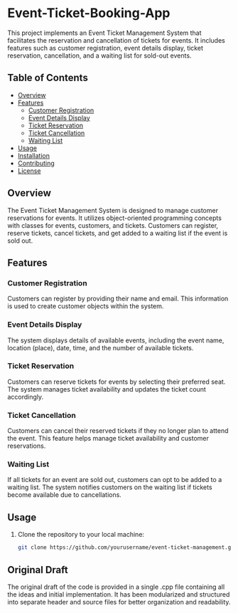 # Event-Ticket-Booking-App
This project implements an Event Ticket Management System that facilitates the reservation and cancellation of tickets for events. It includes features such as customer registration, event details display, ticket reservation, cancellation, and a waiting list for sold-out events.

## Table of Contents

- [Overview](#overview)
- [Features](#features)
  - [Customer Registration](#customer-registration)
  - [Event Details Display](#event-details-display)
  - [Ticket Reservation](#ticket-reservation)
  - [Ticket Cancellation](#ticket-cancellation)
  - [Waiting List](#waiting-list)
- [Usage](#usage)
- [Installation](#installation)
- [Contributing](#contributing)
- [License](#license)

## Overview

The Event Ticket Management System is designed to manage customer reservations for events. It utilizes object-oriented programming concepts with classes for events, customers, and tickets. Customers can register, reserve tickets, cancel tickets, and get added to a waiting list if the event is sold out.

## Features

### Customer Registration

Customers can register by providing their name and email. This information is used to create customer objects within the system.

### Event Details Display

The system displays details of available events, including the event name, location (place), date, time, and the number of available tickets.

### Ticket Reservation

Customers can reserve tickets for events by selecting their preferred seat. The system manages ticket availability and updates the ticket count accordingly.

### Ticket Cancellation

Customers can cancel their reserved tickets if they no longer plan to attend the event. This feature helps manage ticket availability and customer reservations.

### Waiting List

If all tickets for an event are sold out, customers can opt to be added to a waiting list. The system notifies customers on the waiting list if tickets become available due to cancellations.

## Usage

1. Clone the repository to your local machine:
   ```bash
   git clone https://github.com/yourusername/event-ticket-management.git

## Original Draft

The original draft of the code is provided in a single .cpp file containing all the ideas and initial implementation. It has been modularized and structured into separate header and source files for better organization and readability.

